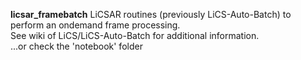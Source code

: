 **licsar_framebatch**
LiCSAR routines (previously LiCS-Auto-Batch) to perform an ondemand frame processing.  
See wiki of LiCS/LiCS-Auto-Batch for additional information.  
...or check the 'notebook' folder
